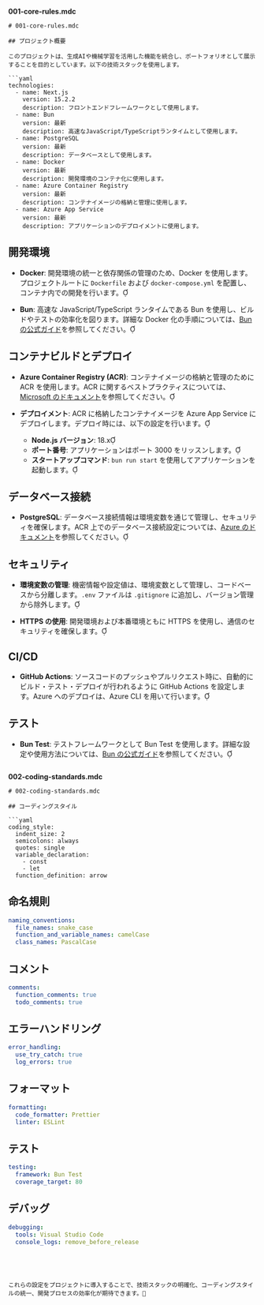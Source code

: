 **001-core-rules.mdc**

```mdc
# 001-core-rules.mdc

## プロジェクト概要

このプロジェクトは、生成AIや機械学習を活用した機能を統合し、ポートフォリオとして展示することを目的としています。以下の技術スタックを使用します。

```yaml
technologies:
  - name: Next.js
    version: 15.2.2
    description: フロントエンドフレームワークとして使用します。
  - name: Bun
    version: 最新
    description: 高速なJavaScript/TypeScriptランタイムとして使用します。
  - name: PostgreSQL
    version: 最新
    description: データベースとして使用します。
  - name: Docker
    version: 最新
    description: 開発環境のコンテナ化に使用します。
  - name: Azure Container Registry
    version: 最新
    description: コンテナイメージの格納と管理に使用します。
  - name: Azure App Service
    version: 最新
    description: アプリケーションのデプロイメントに使用します。
```

## 開発環境

- **Docker**: 開発環境の統一と依存関係の管理のため、Docker を使用します。プロジェクトルートに `Dockerfile` および `docker-compose.yml` を配置し、コンテナ内での開発を行います。

- **Bun**: 高速な JavaScript/TypeScript ランタイムである Bun を使用し、ビルドやテストの効率化を図ります。詳細な Docker 化の手順については、[Bun の公式ガイド](https://bun.sh/guides/ecosystem/docker)を参照してください。

## コンテナビルドとデプロイ

- **Azure Container Registry (ACR)**: コンテナイメージの格納と管理のために ACR を使用します。ACR に関するベストプラクティスについては、[Microsoft のドキュメント](https://docs.microsoft.com/ja-jp/azure/container-registry/container-registry-best-practices)を参照してください。

- **デプロイメント**: ACR に格納したコンテナイメージを Azure App Service にデプロイします。デプロイ時には、以下の設定を行います。

  - **Node.js バージョン**: 18.x
  - **ポート番号**: アプリケーションはポート 3000 をリッスンします。
  - **スタートアップコマンド**: `bun run start` を使用してアプリケーションを起動します。

## データベース接続

- **PostgreSQL**: データベース接続情報は環境変数を通じて管理し、セキュリティを確保します。ACR 上でのデータベース接続設定については、[Azure のドキュメント](https://docs.microsoft.com/ja-jp/azure/container-registry/container-registry-tasks-overview)を参照してください。

## セキュリティ

- **環境変数の管理**: 機密情報や設定値は、環境変数として管理し、コードベースから分離します。`.env` ファイルは `.gitignore` に追加し、バージョン管理から除外します。

- **HTTPS の使用**: 開発環境および本番環境ともに HTTPS を使用し、通信のセキュリティを確保します。

## CI/CD

- **GitHub Actions**: ソースコードのプッシュやプルリクエスト時に、自動的にビルド・テスト・デプロイが行われるように GitHub Actions を設定します。Azure へのデプロイは、Azure CLI を用いて行います。

## テスト

- **Bun Test**: テストフレームワークとして Bun Test を使用します。詳細な設定や使用方法については、[Bun の公式ガイド](https://bun.sh/guides/ecosystem/docker)を参照してください。

```

```

**002-coding-standards.mdc**

```mdc
# 002-coding-standards.mdc

## コーディングスタイル

```yaml
coding_style:
  indent_size: 2
  semicolons: always
  quotes: single
  variable_declaration: 
    - const
    - let
  function_definition: arrow
```

## 命名規則

```yaml
naming_conventions:
  file_names: snake_case
  function_and_variable_names: camelCase
  class_names: PascalCase
```

## コメント

```yaml
comments:
  function_comments: true
  todo_comments: true
```

## エラーハンドリング

```yaml
error_handling:
  use_try_catch: true
  log_errors: true
```

## フォーマット

```yaml
formatting:
  code_formatter: Prettier
  linter: ESLint
```

## テスト

```yaml
testing:
  framework: Bun Test
  coverage_target: 80
```

## デバッグ

```yaml
debugging:
  tools: Visual Studio Code
  console_logs: remove_before_release
```

```




これらの設定をプロジェクトに導入することで、技術スタックの明確化、コーディングスタイルの統一、開発プロセスの効率化が期待できます。 